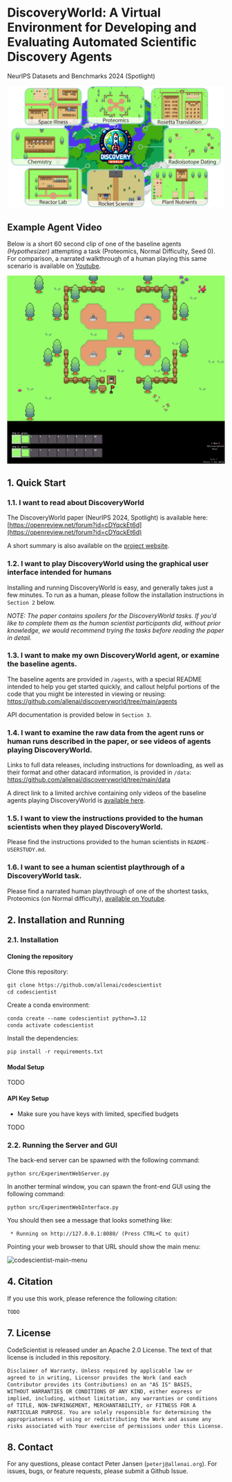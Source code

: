 # DiscoveryWorld: A Virtual Environment for Developing and Evaluating Automated Scientific Discovery Agents
NeurIPS Datasets and Benchmarks 2024 (Spotlight)

![discoveryworld](doc/discoveryworld-logo.png)

## Example Agent Video
Below is a short 60 second clip of one of the baseline agents *(Hypothesizer)* attempting a task (Proteomics, Normal Difficulty, Seed 0).  For comparison, a narrated walkthrough of a human playing this same scenario is available on [Youtube](https://www.youtube.com/watch?v=hKWd-pwF0_E).

![discoveryworld-video](doc/output_hypothesizer_agent.Proteomics-Normal-s0-imagesTrue-modelgpt-4o-thread2007.20240525-142057-first60sec.gif)

## 1. Quick Start

### 1.1. I want to read about DiscoveryWorld
The DiscoveryWorld paper (NeurIPS 2024, Spotlight) is available here: [https://openreview.net/forum?id=cDYqckEt6d](https://openreview.net/forum?id=cDYqckEt6d)

A short summary is also available on the [project website](https://allenai.github.io/discoveryworld/).

### 1.2. I want to play DiscoveryWorld using the graphical user interface intended for humans
Installing and running DiscoveryWorld is easy, and generally takes just a few minutes.  To run as a human, please follow the installation instructions in `Section 2` below.

*NOTE: The paper contains spoilers for the DiscoveryWorld tasks.  If you'd like to complete them as the human scientist participants did, without prior knowledge, we would recommend trying the tasks before reading the paper in detail.*

### 1.3. I want to make my own DiscoveryWorld agent, or examine the baseline agents.
The baseline agents are provided in `/agents`, with a special README intended to help you get started quickly, and callout helpful portions of the code that you might be interested in viewing or reusing:
https://github.com/allenai/discoveryworld/tree/main/agents

API documentation is provided below in `Section 3`.

### 1.4. I want to examine the raw data from the agent runs or human runs described in the paper, or see videos of agents playing DiscoveryWorld.
Links to full data releases, including instructions for downloading, as well as their format and other datacard information, is provided in `/data`:
https://github.com/allenai/discoveryworld/tree/main/data

A direct link to a limited archive containing only videos of the baseline agents playing DiscoveryWorld is [available here](https://drive.google.com/file/d/1I34EMVRUIIOppQFX3RueG4Nl75n8_zlJ/view?usp=drive_link).

### 1.5. I want to view the instructions provided to the human scientists when they played DiscoveryWorld.
Please find the instructions provided to the human scientists in `README-USERSTUDY.md`.

### 1.6. I want to see a human scientist playthrough of a DiscoveryWorld task.

Please find a narrated human playthrough of one of the shortest tasks, Proteomics (on Normal difficulty), [available on Youtube](https://www.youtube.com/watch?v=hKWd-pwF0_E).

## 2. Installation and Running

### 2.1. Installation

#### Cloning the repository

Clone this repository:
```
git clone https://github.com/allenai/codescientist
cd codescientist
```

Create a conda environment:
```
conda create --name codescientist python=3.12
conda activate codescientist
```

Install the dependencies:
```
pip install -r requirements.txt
```

#### Modal Setup

TODO

#### API Key Setup

- Make sure you have keys with limited, specified budgets
  
TODO



### 2.2. Running the Server and GUI
The back-end server can be spawned with the following command:
```
python src/ExperimentWebServer.py
```

In another terminal window, you can spawn the front-end GUI using the following command:
```
python src/ExperimentWebInterface.py
```

You should then see a message that looks something like: 
```
 * Running on http://127.0.0.1:8080/ (Press CTRL+C to quit)
```

Pointing your web browser to that URL should show the main menu:

![codescientist-main-menu](images/codescientist-main-menu.png)



## 4. Citation
If you use this work, please reference the following citation:
```
TODO
```

## 7. License

CodeScientist is released under an Apache 2.0 License.  The text of that license is included in this repository.

```
Disclaimer of Warranty. Unless required by applicable law or
agreed to in writing, Licensor provides the Work (and each
Contributor provides its Contributions) on an "AS IS" BASIS,
WITHOUT WARRANTIES OR CONDITIONS OF ANY KIND, either express or
implied, including, without limitation, any warranties or conditions
of TITLE, NON-INFRINGEMENT, MERCHANTABILITY, or FITNESS FOR A
PARTICULAR PURPOSE. You are solely responsible for determining the
appropriateness of using or redistributing the Work and assume any
risks associated with Your exercise of permissions under this License.
```

## 8. Contact

For any questions, please contact Peter Jansen (`peterj@allenai.org`).  For issues, bugs, or feature requests, please submit a Github Issue.


